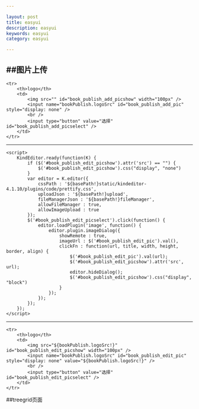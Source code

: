 ```yaml
---

layout: post
title: easyui
description: easyui
keywords: easyui
category: easyui

---
```

##图片上传
	<script>
		KindEditor.ready(function(K) {
			if ($('#book_publish_add_picshow').attr('src') == "") {
				$('#book_publish_add_picshow').css("display", "none")
			}
			var editor = K.editor({
				cssPath : '${basePath!}static/kindeditor-4.1.10/plugins/code/prettify.css',
				uploadJson : '${basePath!}upload',
				fileManagerJson : '${basePath!}fileManager',
				allowFileManager : true,
				allowImageUpload : true
			});
			$('#book_publish_add_picselect').click(function() {
				editor.loadPlugin('image', function() {
					editor.plugin.imageDialog({
						showRemote : true,
						imageUrl : $('#book_publish_add_pic').val(),
						clickFn : function(url, title, width, height, border, align) {
							$('#book_publish_add_pic').val(url);
							$('#book_publish_add_picshow').attr('src', url);
							editor.hideDialog();
							$('#book_publish_add_picshow').css("display", "block")
						}
					});
				});
			});
		});
	</script>
---
	<tr>
		<th>logo</th>
		<td>
			<img src="" id="book_publish_add_picshow" width="100px" />
			<input name="bookPublish.logoSrc" id="book_publish_add_pic" style="display: none" />
			<br />
			<input type="button" value="选择" id="book_publish_add_picselect" />
		</td>
	</tr>
---
	<script>
		KindEditor.ready(function(K) {
			if ($('#book_publish_edit_picshow').attr('src') == "") {
				$('#book_publish_edit_picshow').css("display", "none")
			}
			var editor = K.editor({
				cssPath : '${basePath!}static/kindeditor-4.1.10/plugins/code/prettify.css',
				uploadJson : '${basePath!}upload',
				fileManagerJson : '${basePath!}fileManager',
				allowFileManager : true,
				allowImageUpload : true
			});
			$('#book_publish_edit_picselect').click(function() {
				editor.loadPlugin('image', function() {
					editor.plugin.imageDialog({
						showRemote : true,
						imageUrl : $('#book_publish_edit_pic').val(),
						clickFn : function(url, title, width, height, border, align) {
							$('#book_publish_edit_pic').val(url);
							$('#book_publish_edit_picshow').attr('src', url);
							editor.hideDialog();
							$('#book_publish_edit_picshow').css("display", "block")
						}
					});
				});
			});
		});
	</script>
---
	<tr>
		<th>logo</th>
		<td>
			<img src="${bookPublish.logoSrc!}" id="book_publish_edit_picshow" width="100px" />
			<input name="bookPublish.logoSrc" id="book_publish_edit_pic" style="display: none" value="${bookPublish.logoSrc!}" />
			<br />
			<input type="button" value="选择" id="book_publish_edit_picselect" />
		</td>
	</tr>
##treegrid页面
	<script type="text/javascript">
		$(function() {
			$('#book_type_treegrid').treegrid({
				url : '${basePath!}book_type_/treegrid',
				idField : 'id',
				treeField : 'text',
				parentField : 'pid',
				fit : true,
				fitColumns : true,
				border : false,
				frozenColumns : [ [ {
					title : '编号',
					field : 'id',
					width : 150,
					sortable : true,
					checkbox : true,
					hidden : true
				}, {
					title : '名称',
					field : 'text',
					width : 250,
					sortable : true
				} ] ],
				columns : [ [ {
					field : 'action',
					title : '动作',
					width : 100,
					formatter : function(value, row, index) {
						var str = '<span onclick="book_type_edit_fun(\'{0}\');" class="icon-edit icon-block"></span>&nbsp;<span onclick="book_type_del_fun(\'{1}\');" class="icon-no icon-block"/>';
						return zj.formatString(str, row.id, row.id);
					}
				} ] ],
				toolbar : [ {
					text : '增加',
					iconCls : 'icon-add',
					handler : function() {
						book_type_add_fun();
					}
				}, '-', {
					text : '展开',
					iconCls : 'icon-redo',
					handler : function() {
						var node = $('#book_type_treegrid').treegrid('getSelected');
						if (node) {
							$('#book_type_treegrid').treegrid('expandAll', node.cid);
						} else {
							$('#book_type_treegrid').treegrid('expandAll');
						}
					}
				}, '-', {
					text : '折叠',
					iconCls : 'icon-undo',
					handler : function() {
						var node = $('#book_type_treegrid').treegrid('getSelected');
						if (node) {
							$('#book_type_treegrid').treegrid('collapseAll', node.cid);
						} else {
							$('#book_type_treegrid').treegrid('collapseAll');
						}
					}
				}, '-', {
					text : '刷新',
					iconCls : 'icon-reload',
					handler : function() {
						$('#book_type_treegrid').treegrid('reload');
					}
				} ],
				onContextMenu : function(e, row) {
					e.preventDefault();
					$(this).treegrid('unselectAll');
					$(this).treegrid('select', row.id);
					$('#book_type_menu').menu('show', {
						left : e.pageX,
						top : e.pageY
					});
				}
			});
		});
	
		function book_type_add_fun() {
			$('<div/>').dialog({
				href : '${basePath!}book_type_/add',
				width : 500,
				height : 250,
				modal : true,
				title : '类型添加',
				buttons : [ {
					text : '增加',
					iconCls : 'icon-add',
					handler : function() {
						var d = $(this).closest('.window-body');
						$('#book_type_add_form').form('submit', {
							url : '${basePath!}book_type_/save',
							success : function(result) {
								var r = zj.toJson(result);
								$.messager.show({
									title : '提示',
									msg : r.msg
								});
								if (r.success) {
									d.dialog('destroy');
									$('#book_type_treegrid').treegrid('reload');
								}
							}
						});
					}
				} ],
				onClose : function() {
					$(this).dialog('destroy');
				}
			});
		}
	
		function book_type_edit_fun(id) {
			$('<div/>').dialog({
				href : '${basePath!}book_type_/edit?id=' + id,
				width : 500,
				height : 350,
				modal : true,
				title : '类型编辑',
				buttons : [ {
					text : '编辑',
					iconCls : 'icon-edit',
					handler : function() {
						var d = $(this).closest('.window-body');
						$('#book_type_edit_form').form('submit', {
							url : '${basePath!}book_type_/update',
							success : function(result) {
								var r = zj.toJson(result);
								$.messager.show({
									title : '提示',
									msg : r.msg
								});
								if (r.success) {
									d.dialog('destroy');
									$('#book_type_treegrid').treegrid('reload');
								}
							}
						});
					}
				} ],
				onClose : function() {
					$(this).dialog('destroy');
				}
			});
		}
	
		function book_type_del_fun(id) {
			if (id != undefined) {
				$('#book_type_treegrid').treegrid('select', id);
			}
			var node = $('#book_type_treegrid').treegrid('getSelected');
			$.messager.confirm('询问', '您确定要删除【' + node.text + '】？', function(b) {
				if (b) {
					$.ajax({
						url : '${basePath!}book_type_/delete?ids=' + id,
						data : {
							id : node.id
						},
						dataType : 'json',
						success : function(r) {
							$.messager.show({
								title : '提示',
								msg : r.msg
							});
							if (r.success) {
								$('#book_type_treegrid').treegrid('reload');
							}
						}
					});
				}
	
			});
		}
	</script>
	<table id="book_type_treegrid"></table>
	<div id="book_type_menu" class="easyui-menu" style="width:120px;display: none;">
		<div onclick="book_type_add_fun();" data-options="iconCls:'icon-add'">增加</div>
		<div onclick="book_type_delete_fun();" data-options="iconCls:'icon-remove'">删除</div>
		<div onclick="book_type_edit_fun();" data-options="iconCls:'icon-edit'">编辑</div>
	</div>

##datagrid
	<script type="text/javascript">
		$(function() {
			$('#book_publish_datagrid').datagrid({
				url : '${basePath!}book_publish_/datagrid',
				fit : true,
				fitColumns : true,
				border : false,
				pagination : true,
				idField : 'id',
				pageSize : 50,
				pageList : [ 50, 100 ],
				sortName : 'id',
				sortOrder : 'desc',
				checkOnSelect : true,
				selectOnCheck : true,
				nowrap : false,
				frozenColumns : [ [ {
					title : '编号',
					field : 'id',
					width : 150,
					sortable : true,
					checkbox : true,
					hidden : false
				}, {
					title : '名称',
					field : 'name',
					width : 250,
					sortable : true
				} ] ],
				columns : [ [ {
					field : 'action',
					title : '动作',
					width : 100,
					formatter : function(value, row, index) {
						var str = '<span onclick="book_publish_edit_fun(\'{0}\');" class="icon-edit icon-block"></span>&nbsp;<span onclick="book_publish_del_fun(\'{1}\');" class="icon-no icon-block"/>';
						return zj.formatString(str, row.id, row.id);
					}
				} ] ],
				toolbar : '#book_publish_toolbar'
			});
		});
		//添加
		function book_publish_add_fun() {
			$('#book_publish_datagrid').datagrid('uncheckAll').datagrid('unselectAll').datagrid('clearSelections');
			$('<div/>').dialog({
				href : '${basePath!}book_publish_/add',
				width : 500,
				height : 450,
				modal : true,
				title : '添加图标',
				buttons : [ {
					text : '增加',
					iconCls : 'icon-add',
					handler : function() {
						var d = $(this).closest('.window-body');
						$('#book_publish_add_form').form({
							url : '${basePath!}book_publish_/save',
							success : function(result) {
								var r = zj.toJson(result);
								$.messager.show({
									title : '提示',
									msg : r.msg
								});
								if (r.success) {
									d.dialog('destroy');
									$('#book_publish_datagrid').datagrid('reload');
								}
							}
						});
						$('#book_publish_add_form').submit();
					}
				} ],
				onClose : function() {
					$(this).dialog('destroy');
				}
			});
		}
		//编辑
		function book_publish_edit_fun(id) {
			$('#book_publish_datagrid').datagrid('uncheckAll').datagrid('unselectAll').datagrid('clearSelections');
			$('<div/>').dialog({
				href : '${basePath!}book_publish_/edit?id=' + id,
				width : 500,
				height : 450,
				modal : true,
				title : '编辑出版社',
				buttons : [ {
					text : '编辑',
					iconCls : 'icon-edit',
					handler : function() {
						var d = $(this).closest('.window-body');
						$('#book_publish_edit_form').form('submit', {
							url : '${basePath!}book_publish_/update',
							success : function(result) {
								var r = zj.toJson(result);
								$.messager.show({
									title : '提示',
									msg : r.msg
								});
								if (r.success) {
									d.dialog('destroy');
									$('#book_publish_datagrid').datagrid('reload');
								}
							}
						});
					}
				} ],
				onClose : function() {
					$(this).dialog('destroy');
				}
			});
		}
	
		//删除
		function book_publish_dels_fun() {
			var rows = $('#book_publish_datagrid').datagrid('getChecked');
			var ids = [];
			if (rows.length > 0) {
				for (var i = 0; i < rows.length; i++) {
					ids.push(rows[i].id);
				}
				$.messager.confirm('确认', '您是否要删除当前选中的项目？', function(r) {
					if (r) {
						$.ajax({
							url : '${basePath!}book_publish_/delete',
							data : {
								ids : ids.join(',')
							},
							dataType : 'json',
							success : function(r) {
								$.messager.show({
									title : '提示',
									msg : r.msg
								});
								if (r.success) {
									$('#book_publish_datagrid').datagrid('reload');
									$('#book_publish_datagrid').datagrid('uncheckAll').datagrid('unselectAll').datagrid('clearSelections');
								}
							}
						});
					}
				});
			} else {
				$.messager.show({
					title : '提示',
					msg : '请勾选要删除的记录！'
				});
			}
		}
		function book_publish_del_fun(id) {
			$('#book_publish_datagrid').datagrid('uncheckAll').datagrid('unselectAll').datagrid('clearSelections');
			$('#book_publish_datagrid').datagrid('checkRow', $('#book_publish_datagrid').datagrid('getRowIndex', id));
			book_publish_dels_fun();
		}
	</script>
	<table id="book_publish_datagrid"></table>
	<div id="book_publish_toolbar" style="display: none;">
		<a href="javascript:void(0);" onclick="book_publish_add_fun();" class="easyui-linkbutton" data-options="iconCls:'icon-add',plain:true" style="float: left;">增加</a>
		<div class="datagrid-btn-separator"></div>
		<a href="javascript:void(0);" onclick="book_publish_dels_fun();" class="easyui-linkbutton" data-options="iconCls:'icon-remove',plain:true" style="float: left;">批量删除</a>
		<div class="datagrid-btn-separator"></div>
		<input id="searchbox" class="easyui-searchbox" style="width:150px;" data-options="searcher:function(value,name){$('#book_publish_datagrid').datagrid('load',{name:value});},prompt:'可模糊查询名称'"></input>
		<a href="javascript:void(0);" class="easyui-linkbutton" data-options="iconCls:'icon-cancel',plain:true" onclick="$('#book_publish_datagrid').datagrid('load',{});$('#searchbox').searchbox('setValue','');">清空条件</a>
	</div>

##添加
	<tr>
		<th>手机号</th>
		<td>
			<input name="member.phone" class="easyui-validatebox" data-options="required:true" style="width: 370px;" />
		</td>
	</tr>

##排序
	<tr>
		<th>资源排序</th>
		<td>
			<input name="tresource.seq" style="width: 370px;" class="easyui-numberspinner" data-options="min:0,max:999,editable:false,required:true,missingMessage:'请选择菜单排序'" value="10" style="width: 155px;" />
		</td>
	</tr>
##combobox
	<tr>
		<th>推荐图书</th>
		<td colspan="3">
			<input id="mingrentuijian_add_goodsId" name="mingrentuijian.goodsId" class="easyui-combobox" data-options="valueField:'id',textField:'text',url:'${basePath!}goods_/combobox',required:true" style="width: 370px;" />
			<span onclick="$('#mingrentuijian_add_goodsId').combobox('clear');" class="icon-block icon-cut"></span>
		</td>
	</tr>
---
	public List<EasyuiCombobox> combobox() {
		List<Record> l = Db.find("select * from dh_book_publish t");
		List<EasyuiCombobox> nl = new ArrayList<EasyuiCombobox>();
		if (l != null && l.size() > 0) {
			for (Record record : l) {
				EasyuiCombobox r = new EasyuiCombobox();
				ZJ_BeanUtils.copyProperties(record.getColumns(), r, true);
				r.setText(record.getStr("name"));
				nl.add(r);
			}
		}
		return nl;
	}
##combotree
	<tr>
		<th>所属分类</th>
		<td>
		<input id="bookType_pid" name="bookType.pid" class="easyui-combotree" data-options="url:'${basePath!}book_type_/combobox',parentField : 'pid',lines : true,multiple:false" style="width: 370px;" />
		<span class="icon-cut icon-block" onclick="$('#bookType_pid').combotree('clear');"></span></td>
	</tr>
##几折
	class="easyui-numberbox" data-options="min:0,precision:1,suffix:'折'"

##价格
	class="easyui-numberbox" data-options="min:0,precision:2,prefix:'￥'"
##combotree
	<tr>
		<th>上级资源</th>
		<td colspan="3">
			<input id="admin_zyglAdd_pid" name="tresource.pid" class="easyui-combotree" data-options="url:'${basePath!}resource_/allTreeNode',parentField : 'pid',lines : true,required:true" style="width: 370px;" />
			<span onclick="$('#admin_zyglAdd_pid').combotree('clear');" class="icon-block icon-cut"></span>
		</td>
	</tr>
##验证
	<input id="vv" class="easyui-validatebox" data-options="required:true,validType:'email'" /> 
	<input id="vv" class="easyui-validatebox" data-options="required:true,validType:'number'" /> 
##提示
	$.messager.show({
		title : '提示',
		msg : r.msg
	});
##时间
	<tr>
		<th>上架时间</th>
		<td>
			<input name="pbook.shelfTime" class="easyui-datetimebox" style="width: 370px;" data-options="editable:false,required:true" />
		</td>
	</tr>
##数量
	<tr>
		<th>数量</th>
		<td>
			<input name="pbook.bookNum" class="easyui-numberbox" data-options="min:0,precision:0,required:true" style="width: 370px;" />
		</td>
	</tr>
##详情
	<tr>
		<th>详情</th>
		<td>
			<input name="goods.introduction" class="easyui-kindeditor" style="width: 370px;" data-options="required:true" />
		</td>
	</tr>